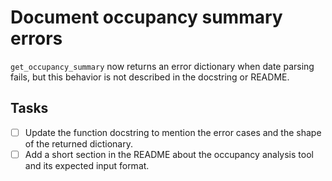 # Document occupancy summary errors

`get_occupancy_summary` now returns an error dictionary when date parsing fails, but this behavior is not described in the docstring or README.

## Tasks
- [ ] Update the function docstring to mention the error cases and the shape of the returned dictionary.
- [ ] Add a short section in the README about the occupancy analysis tool and its expected input format.
